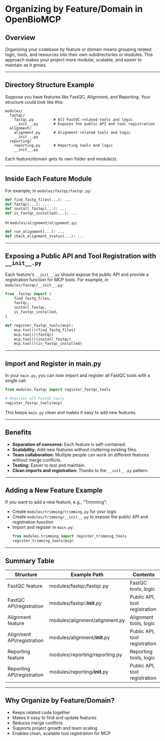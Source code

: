 # Organizing by Feature/Domain in OpenBioMCP

## Overview

Organizing your codebase by feature or domain means grouping related logic, tools, and resources into their own subdirectories or modules. This approach makes your project more modular, scalable, and easier to maintain as it grows.

---

## Directory Structure Example

Suppose you have features like FastQC, Alignment, and Reporting. Your structure could look like this:

```
modules/
  fastqc/
    fastqc.py         # All FastQC-related tools and logic
    __init__.py       # Exposes the public API and tool registration
  alignment/
    alignment.py      # Alignment-related tools and logic
    __init__.py
  reporting/
    reporting.py      # Reporting tools and logic
    __init__.py
```

Each feature/domain gets its own folder and module(s).

---

## Inside Each Feature Module

For example, in `modules/fastqc/fastqc.py`:
```python
def find_fastq_files(...): ...
def fastqc(...): ...
def install_fastqc(...): ...
def is_fastqc_installed(...): ...
```

In `modules/alignment/alignment.py`:
```python
def run_alignment(...): ...
def check_alignment_status(...): ...
```

---

## Exposing a Public API and Tool Registration with `__init__.py`

Each feature's `__init__.py` should expose the public API and provide a registration function for MCP tools. For example, in `modules/fastqc/__init__.py`:

```python
from .fastqc import (
    find_fastq_files,
    fastqc,
    install_fastqc,
    is_fastqc_installed,
)

def register_fastqc_tools(mcp):
    mcp.tool()(find_fastq_files)
    mcp.tool()(fastqc)
    mcp.tool()(install_fastqc)
    mcp.tool()(is_fastqc_installed)
```

---

## Import and Register in main.py

In your `main.py`, you can now import and register all FastQC tools with a single call:

```python
from modules.fastqc import register_fastqc_tools

# Register all FastQC tools
register_fastqc_tools(mcp)
```

This keeps `main.py` clean and makes it easy to add new features.

---

## Benefits

- **Separation of concerns:** Each feature is self-contained.
- **Scalability:** Add new features without cluttering existing files.
- **Team collaboration:** Multiple people can work on different features without merge conflicts.
- **Testing:** Easier to test and maintain.
- **Clean imports and registration:** Thanks to the `__init__.py` pattern.

---

## Adding a New Feature Example

If you want to add a new feature, e.g., “Trimming”:
- Create `modules/trimming/trimming.py` for your logic
- Create `modules/trimming/__init__.py` to expose the public API and registration function
- Import and register in `main.py`:
  ```python
  from modules.trimming import register_trimming_tools
  register_trimming_tools(mcp)
  ```

---

## Summary Table

| Structure                | Example Path                        | Contents                        |
|--------------------------|-------------------------------------|---------------------------------|
| FastQC feature           | modules/fastqc/fastqc.py            | FastQC tools, logic             |
| FastQC API/registration  | modules/fastqc/__init__.py          | Public API, tool registration   |
| Alignment feature        | modules/alignment/alignment.py      | Alignment tools, logic          |
| Alignment API/registration| modules/alignment/__init__.py      | Public API, tool registration   |
| Reporting feature        | modules/reporting/reporting.py      | Reporting tools, logic          |
| Reporting API/registration| modules/reporting/__init__.py      | Public API, tool registration   |

---

## Why Organize by Feature/Domain?

- Keeps related code together
- Makes it easy to find and update features
- Reduces merge conflicts
- Supports project growth and team scaling
- Enables clean, scalable tool registration for MCP 